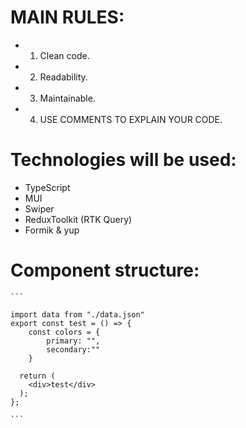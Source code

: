 # MAIN RULES:

- 1. Clean code.
- 2. Readability.
- 3. Maintainable.
- 4. USE COMMENTS TO EXPLAIN YOUR CODE.

# Technologies will be used:

- TypeScript
- MUI
- Swiper
- ReduxToolkit (RTK Query)
- Formik & yup

# Component structure:

````
```

import data from "./data.json"
export const test = () => {
    const colors = {
        primary: "",
        secondary:""
    }

  return (
    <div>test</div>
  );
};

```
````
